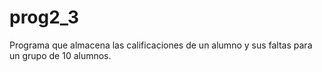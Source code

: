 # prog2_3
Programa que almacena las calificaciones de un alumno y sus faltas para un grupo de 10 alumnos.
